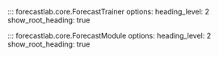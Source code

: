 ::: forecastlab.core.ForecastTrainer
    options:
      heading_level: 2
      show_root_heading: true


::: forecastlab.core.ForecastModule
    options:
      heading_level: 2
      show_root_heading: true